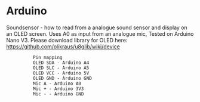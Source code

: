 # Arduino
Soundsensor - how to read from a analogue sound sensor and display on an OLED screen.
			  Uses A0 as input from an analogue mic, Tested on Arduino Nano V3.
			  Please download library for OLED here: https://github.com/olikraus/u8glib/wiki/device
			  
			  Pin mapping
			  OLED SDA - Arduino A4			 
			  OLED SLC - Arduino A5
			  OLED VCC - Arduino 5V
			  OLED GND - Arduino GND
			  Mic A - Arduino A0
			  Mic + - Arduino 3V3
			  Mic - - Arduino GND